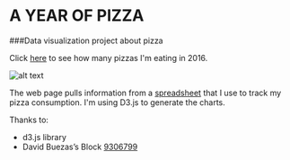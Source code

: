 # A YEAR OF PIZZA 
###Data visualization project about pizza

Click [here](http://francescofraioli.it/33) to see how many pizzas I'm eating in 2016.

![alt text](http://francescofraioli.it/imgs/a-year-of-pizza-github.png)

The web page pulls information from a [spreadsheet](https://docs.google.com/spreadsheets/d/1JL9GyvZk0Nkkku0mu92uOEDXm9X7sPLNjMJcshDCHZQ/edit) that I use to track my pizza consumption. I'm using D3.js to generate the charts.

Thanks to:
- d3.js library
- David Buezas’s Block [9306799](http://bl.ocks.org/dbuezas/9306799)
